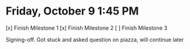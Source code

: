 # Friday, October 9 1:45 PM
[x] Finish Milestone 1
[x] Finish Milestone 2
[ ] Finish Milestone 3

Signing-off. Got stuck and asked question on piazza, will continue later
